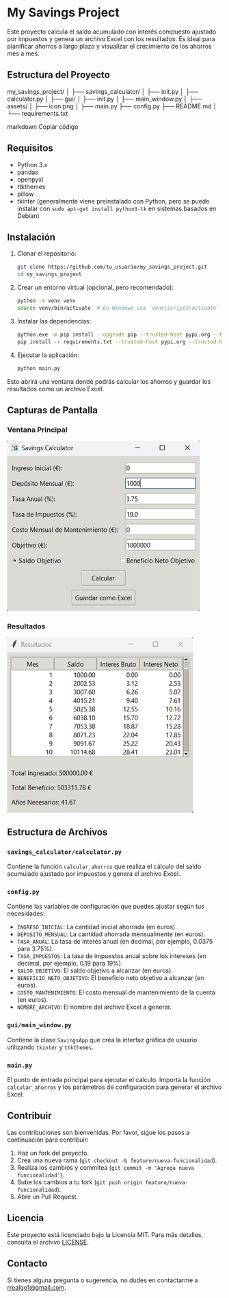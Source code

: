 
# My Savings Project

Este proyecto calcula el saldo acumulado con interés compuesto ajustado por impuestos y genera un archivo Excel con los resultados. Es ideal para planificar ahorros a largo plazo y visualizar el crecimiento de los ahorros mes a mes.

## Estructura del Proyecto

my_savings_project/
│
├── savings_calculator/
│ ├── init.py
│ ├── calculator.py
│
├── gui/
│ ├── init.py
│ ├── main_window.py
│
├── assets/
│ ├── icon.png
│
├── main.py
├── config.py
├── README.md
│
└── requirements.txt

markdown
Copiar código

## Requisitos

- Python 3.x
- pandas
- openpyxl
- ttkthemes
- pillow
- tkinter (generalmente viene preinstalado con Python, pero se puede instalar con `sudo apt-get install python3-tk` en sistemas basados en Debian)

## Instalación

1. Clonar el repositorio:

    ```sh
    git clone https://github.com/tu_usuario/my_savings_project.git
    cd my_savings_project
    ```

2. Crear un entorno virtual (opcional, pero recomendado):

    ```sh
    python -m venv venv
    source venv/bin/activate  # En Windows usa `venv\Scripts\activate`
    ```

3. Instalar las dependencias:

    ```sh
    python.exe -m pip install --upgrade pip --trusted-host pypi.org --trusted-host files.pythonhosted.org
    pip install -r requirements.txt --trusted-host pypi.org --trusted-host files.pythonhosted.org
    ```

4. Ejecutar la aplicación:

    ```sh
    python main.py
    ```

Esto abrirá una ventana donde podrás calcular los ahorros y guardar los resultados como un archivo Excel.

## Capturas de Pantalla

### Ventana Principal

![Ventana Principal](assets/main_window.png)

### Resultados

![Resultados](assets/result_window.png)

## Estructura de Archivos

### `savings_calculator/calculator.py`

Contiene la función `calcular_ahorros` que realiza el cálculo del saldo acumulado ajustado por impuestos y genera el archivo Excel.

### `config.py`

Contiene las variables de configuración que puedes ajustar según tus necesidades:
- `INGRESO_INICIAL`: La cantidad inicial ahorrada (en euros).
- `DEPOSITO_MENSUAL`: La cantidad ahorrada mensualmente (en euros).
- `TASA_ANUAL`: La tasa de interés anual (en decimal, por ejemplo, 0.0375 para 3.75%).
- `TASA_IMPUESTOS`: La tasa de impuestos anual sobre los intereses (en decimal, por ejemplo, 0.19 para 19%).
- `SALDO_OBJETIVO`: El saldo objetivo a alcanzar (en euros).
- `BENEFICIO_NETO_OBJETIVO`: El beneficio neto objetivo a alcanzar (en euros).
- `COSTO_MANTENIMIENTO`: El costo mensual de mantenimiento de la cuenta (en euros).
- `NOMBRE_ARCHIVO`: El nombre del archivo Excel a generar.

### `gui/main_window.py`

Contiene la clase `SavingsApp` que crea la interfaz gráfica de usuario utilizando `tkinter` y `ttkthemes`.

### `main.py`

El punto de entrada principal para ejecutar el cálculo. Importa la función `calcular_ahorros` y los parámetros de configuración para generar el archivo Excel.

## Contribuir

Las contribuciones son bienvenidas. Por favor, sigue los pasos a continuación para contribuir:

1. Haz un fork del proyecto.
2. Crea una nueva rama (`git checkout -b feature/nueva-funcionalidad`).
3. Realiza los cambios y commitea (`git commit -m 'Agrega nueva funcionalidad'`).
4. Sube los cambios a tu fork (`git push origin feature/nueva-funcionalidad`).
5. Abre un Pull Request.

## Licencia

Este proyecto está licenciado bajo la Licencia MIT. Para más detalles, consulta el archivo [LICENSE](LICENSE).

## Contacto

Si tienes alguna pregunta o sugerencia, no dudes en contactarme a [rrealgo1@gmail.com](mailto:rrealgo1@gmail.com).
